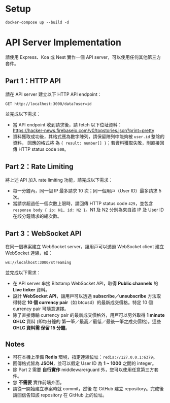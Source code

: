 # Setup

```
docker-compose up --build -d
```

# API Server Implementation

請使⽤ Express、Koa 或 Nest 實作⼀個 API server，可以使⽤任何其他第三⽅套件。

## Part 1：HTTP API

請在 API server 建立以下 HTTP API endpoint：
```
GET http://localhost:3000/data?user=id
```
並完成以下需求：  
- 當 API endpoint 收到請求後，請 fetch 以下位址資料：  
https://hacker-news.firebaseio.com/v0/topstories.json?print=pretty
- 資料獲取成功後，其格式應為數字陣列，請保留陣列中能夠被 `user.id` 整除的資料， 回應的格式將
為 `{ result: number[] }`；若資料獲取失敗，則直接回傳 HTTP status code `500`。


## Part 2：Rate Limiting

將上述 API 加入 rate limiting 功能，請完成以下需求：  
- 每⼀分鐘內，同⼀個 IP 最多請求 10 次；同⼀個⽤⼾（User ID）最多請求 5 次。
- 當請求超過任⼀個次數上限時，請回傳 HTTP status code `429`，並包含 `response body { ip: N1,
id: N2 }`。N1 及 N2 分別為來⾃該 IP 及 User ID 在該分鐘請求的總次數。


## Part 3：WebSocket API

在同⼀個專案建立 WebSocket server，讓⽤⼾可以透過 WebSocket client 建立 WebSocket 連線，如：
```
ws://localhost:3000/streaming
```
並完成以下需求：  
- 在 API server 串接 Bitstamp WebSocket API，取得 **Public channels** 的 **Live ticker** 資料。
- 設計 **WebSocket API**，讓⽤⼾可以透過 **subscribe／unsubscribe** ⽅法取得特定 **10 個 currency
pair**（如 btcusd）的最新成交價格。特定 10 個 currency pair 可隨意選擇。
- 除了直接傳輸 currency pair 的最新成交價格外，⽤⼾可以另外取得 **1 minute OHLC** 資料 (即每分鐘的
第⼀筆／最⾼／最低／最後⼀筆之成交價格)。這些 **OHLC 資料需 保留 15 分鐘**。


## Notes

- 可在本機上準備 **Redis** 環境，指定連線位址：`redis://127.0.0.1:6379`。
- 回傳格式皆為 **JSON**，並可以假定 User ID 為 **1 ~ 1000** 之間的 integer。
- 除 Part 2 需要 **⾃⾏實作** middleware/guard 外，您可以使⽤任意第三⽅套件。
- 您 **不需要** 實作前端介⾯。
- 請從⼀開始建立專案時就 commit，然後 在 GitHub 建立 repository。完成後請回信告知該 repository
在 GitHub 上的位址。